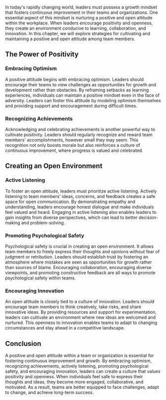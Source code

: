 
In today's rapidly changing world, leaders must possess a growth mindset that fosters continuous improvement in their teams and organizations. One essential aspect of this mindset is nurturing a positive and open attitude within the workplace. When leaders encourage positivity and openness, they create an environment conducive to learning, collaboration, and innovation. In this chapter, we will explore strategies for cultivating and maintaining a positive and open attitude among team members.

## The Power of Positivity

### Embracing Optimism

A positive attitude begins with embracing optimism. Leaders should encourage their teams to view challenges as opportunities for growth and development rather than obstacles. By reframing setbacks as learning experiences, individuals can maintain a positive mindset even in the face of adversity. Leaders can foster this attitude by modeling optimism themselves and providing support and encouragement during difficult times.

### Recognizing Achievements

Acknowledging and celebrating achievements is another powerful way to cultivate positivity. Leaders should regularly recognize and reward team members' accomplishments, however small they may seem. This recognition not only boosts morale but also reinforces a culture of continuous improvement, where progress is valued and celebrated.

## Creating an Open Environment

### Active Listening

To foster an open attitude, leaders must prioritize active listening. Actively listening to team members' ideas, concerns, and feedback creates a safe space for open communication. By demonstrating empathy and understanding, leaders encourage honest dialogue and make individuals feel valued and heard. Engaging in active listening also enables leaders to gain insights from diverse perspectives, which can lead to better decision-making and problem-solving.

### Promoting Psychological Safety

Psychological safety is crucial in creating an open environment. It allows team members to freely express their thoughts and opinions without fear of judgment or retribution. Leaders should establish trust by fostering an atmosphere where mistakes are seen as opportunities for growth rather than sources of blame. Encouraging collaboration, encouraging diverse viewpoints, and promoting constructive feedback are all ways to promote psychological safety within teams.

### Encouraging Innovation

An open attitude is closely tied to a culture of innovation. Leaders should encourage team members to think creatively, take risks, and share innovative ideas. By providing resources and support for experimentation, leaders can cultivate an environment where new ideas are welcomed and nurtured. This openness to innovation enables teams to adapt to changing circumstances and stay ahead in a competitive landscape.

## Conclusion

A positive and open attitude within a team or organization is essential for fostering continuous improvement and growth. By embracing optimism, recognizing achievements, actively listening, promoting psychological safety, and encouraging innovation, leaders can create a culture that values positivity and openness. When individuals feel safe to express their thoughts and ideas, they become more engaged, collaborative, and motivated. As a result, teams are better equipped to face challenges, adapt to change, and achieve long-term success.
